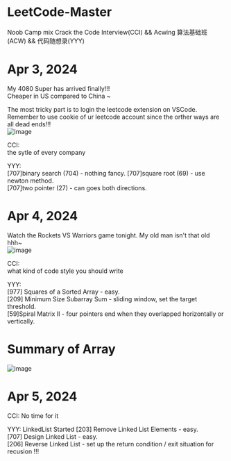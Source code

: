 # LeetCode-Master
Noob Camp mix Crack the Code Interview(CCI) && Acwing 算法基础班(ACW) && 代码随想录(YYY)  

# Apr 3, 2024
My 4080 Super has arrived finally!!!   
Cheaper in US compared to China ~   

The most tricky part is to login the leetcode extension on VSCode.   
Remember to use cookie of ur leetcode account since the orther ways are all dead ends!!!    
![image](https://github.com/Justinquant/LeetCode-Master/assets/147337004/be3a455b-3135-4c9d-a95b-2fee2128787d)

CCI:    
the sytle of every company

YYY:   
[707]binary search (704) - nothing fancy. 
[707]square root (69) - use newton method.      
[707]two pointer (27) - can goes both directions.  

# Apr 4, 2024
Watch the Rockets VS Warriors game tonight.
My old man isn't that old hhh~          
![image](https://github.com/Justinquant/LeetCode-Master/assets/147337004/432aee56-099e-4552-8ea9-bb7ff247f447)

CCI:    
what kind of code style you should write

YYY:   
[977] Squares of a Sorted Array - easy.  
[209] Minimum Size Subarray Sum - sliding window, set the target threshold.  
[59]Spiral Matrix II - four pointers end when they overlapped horizontally or vertically.  

# Summary of Array
![image](https://github.com/Justinquant/LeetCode-Master/assets/147337004/da5ca2f4-9f5a-48fb-abe8-39c30f36692a)


# Apr 5, 2024

CCI:
No time for it

YYY: 
LinkedList Started
[203] Remove Linked List Elements - easy.   
[707] Design Linked List - easy.   
[206] Reverse Linked List - set up the return condition / exit situation for recusion !!!    












